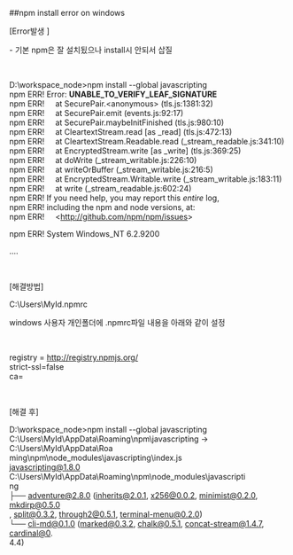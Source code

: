##npm install error on windows
						<div id="postViewArea">						<div id="postViewArea">						<div id="post-view220213678181" class="post-view pcol2 _param(1) _postViewArea220213678181">						<div id="post-view220213678181" class="post-view pcol2 _param(1) _postViewArea220213678181">							<p>[Error발생 ]</p><p>- 기본 npm은 잘 설치됬으나 install시 안되서 <img src="http://static.se2.naver.com/static/full/20130612/emoticon/2_05.gif" onload="setTimeout('utility.resizeImageWithId(\'static/full/20130612/emoticon/2_05.gif\')',200)" style="cursor: pointer;" id="static/full/20130612/emoticon/2_05.gif" onclick="popview(this, '90000003_000000000000003345C21065')" alt="">삽질</p><p><br /></p><p>D:\workspace_node&gt;npm install --global javascripting<br />npm ERR! Error: <strong>UNABLE_TO_VERIFY_LEAF_SIGNATURE</strong><br />npm ERR!&nbsp;&nbsp;&nbsp;&nbsp; at SecurePair.&lt;anonymous&gt; (tls.js:1381:32)<br />npm ERR!&nbsp;&nbsp;&nbsp;&nbsp; at SecurePair.emit (events.js:92:17)<br />npm ERR!&nbsp;&nbsp;&nbsp;&nbsp; at SecurePair.maybeInitFinished (tls.js:980:10)<br />npm ERR!&nbsp;&nbsp;&nbsp;&nbsp; at CleartextStream.read [as _read] (tls.js:472:13)<br />npm ERR!&nbsp;&nbsp;&nbsp;&nbsp; at CleartextStream.Readable.read (_stream_readable.js:341:10)<br />npm ERR!&nbsp;&nbsp;&nbsp;&nbsp; at EncryptedStream.write [as _write] (tls.js:369:25)<br />npm ERR!&nbsp;&nbsp;&nbsp;&nbsp; at doWrite (_stream_writable.js:226:10)<br />npm ERR!&nbsp;&nbsp;&nbsp;&nbsp; at writeOrBuffer (_stream_writable.js:216:5)<br />npm ERR!&nbsp;&nbsp;&nbsp;&nbsp; at EncryptedStream.Writable.write (_stream_writable.js:183:11)<br />npm ERR!&nbsp;&nbsp;&nbsp;&nbsp; at write (_stream_readable.js:602:24)<br />npm ERR! If you need help, you may report this *entire* log,<br />npm ERR! including the npm and node versions, at:<br />npm ERR!&nbsp;&nbsp;&nbsp;&nbsp; &lt;<a href="http://github.com/npm/npm/issues" target="_blank" class="con_link">http://github.com/npm/npm/issues</a>&gt;</p><p>npm ERR! System Windows_NT 6.2.9200</p><p>....<br /></p><p><br /></p><p>[해결방법]</p><p>C:\Users\MyId\.npmrc</p><p>windows 사용자 개인폴더에 .npmrc파일 내용을 아래와 같이&nbsp;설정</p><p><br /></p><p>registry = <a href="http://registry.npmjs.org/" target="_blank" class="con_link">http://registry.npmjs.org/</a><br />strict-ssl=false<br />ca=</p><p><br /></p><p>[해결 후]</p><p>D:\workspace_node&gt;npm install --global javascripting<br />C:\Users\MyId\AppData\Roaming\npm\javascripting -&gt; C:\Users\MyId\AppData\Roa<br />ming\npm\node_modules\javascripting\index.js<br /><a href="mailto:javascripting@1.8.0" target="_blank" class="con_link">javascripting@1.8.0</a> C:\Users\MyId\AppData\Roaming\npm\node_modules\javascripti<br />ng<br />├── <a href="mailto:adventure@2.8.0" target="_blank" class="con_link">adventure@2.8.0</a> (<a href="mailto:inherits@2.0.1" target="_blank" class="con_link">inherits@2.0.1</a>, <a href="mailto:x256@0.0.2" target="_blank" class="con_link">x256@0.0.2</a>, <a href="mailto:minimist@0.2.0" target="_blank" class="con_link">minimist@0.2.0</a>, <a href="mailto:mkdirp@0.5.0" target="_blank" class="con_link">mkdirp@0.5.0</a><br />, <a href="mailto:split@0.3.2" target="_blank" class="con_link">split@0.3.2</a>, <a href="mailto:through2@0.5.1" target="_blank" class="con_link">through2@0.5.1</a>, <a href="mailto:terminal-menu@0.2.0" target="_blank" class="con_link">terminal-menu@0.2.0</a>)<br />└── <a href="mailto:cli-md@0.1.0" target="_blank" class="con_link">cli-md@0.1.0</a> (<a href="mailto:marked@0.3.2" target="_blank" class="con_link">marked@0.3.2</a>, <a href="mailto:chalk@0.5.1" target="_blank" class="con_link">chalk@0.5.1</a>, <a href="mailto:concat-stream@1.4.7" target="_blank" class="con_link">concat-stream@1.4.7</a>, <a href="mailto:cardinal@0" target="_blank" class="con_link">cardinal@0</a>.<br />4.4)</p><p><br /></p>						</div>						</div>